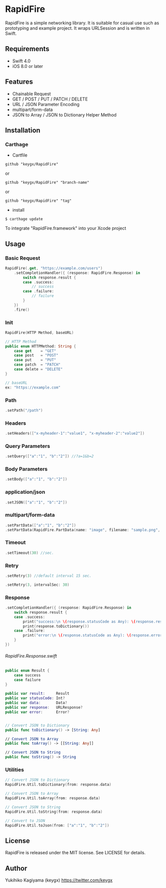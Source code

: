 # RapidFire

RapidFire is a simple networking library. It is suitable for casual use such as prototyping and example project.
It wraps URLSession and is written in Swift.

## Requirements
- Swift 4.0
- iOS 8.0 or later

## Features
- Chainable Request
- GET / POST / PUT / PATCH / DELETE
- URL / JSON Parameter Encoding
- multipart/form-data
- JSON to Array / JSON to Dictionary Helper Method


## Installation

### Carthage

* Cartfile

```Cartfile
github "keygx/RapidFire"
```
or

```Cartfile
github "keygx/RapidFire" "branch-name"
```
or

```Cartfile
github "keygx/RapidFire" "tag"
```

* install

```
$ carthage update
```
To integrate "RapidFire.framework" into your Xcode project

## Usage

### Basic Request
```swift
RapidFire(.get, "https://example.com/users")
	.setCompletionHandler({ (response: RapidFire.Response) in
		switch response.result {
		case .success:
            // success
        case .failure:
            // failure
        }
	})
	.fire()
```

### Init
```swift
RapidFire(HTTP Method, baseURL)
```

```swift
// HTTP Method
public enum HTTPMethod: String {
    case get    = "GET"
    case post   = "POST"
    case put    = "PUT"
    case patch  = "PATCH"
    case delete = "DELETE"
}
```
```swift
// baseURL
ex: "https://example.com"
```

### Path
```swift
.setPath("/path")
```

### Headers
```swift
.setHeaders(["x-myheader-1":"value1", "x-myheader-2":"value2"])
```

### Query Parameters
```swift
.setQuery(["a":"1", "b":"2"]) //?a=1&b=2
```

### Body Parameters
```swift
.setBody(["a":"1", "b":"2"])
```

### application/json
```swift
.setJSON(["a":"1", "b":"2"])
```

### multipart/form-data
```swift
.setPartData(["a":"1", "b":"2"])
.setPartData(RapidFire.PartData(name: "image", filename: "sample.png", value: imageData, mimeType: "image/png"))
```

### Timeout
```swift
.setTimeout(30) //sec.
```

### Retry
```swift
.setRetry(3) //default interval 15 sec.

.setRetry(3, intervalSec: 30)
```

### Response
```swift
.setCompletionHandler({ (response: RapidFire.Response) in
    switch response.result {
    case .success:
        print("success:\n \(response.statusCode as Any): \(response.response as Any)")
        print(response.toDictionary())
    case .failure:
        print("error:\n \(response.statusCode as Any): \(response.error as Any)")
    }
})
```

###### RapidFire.Response.swift
```swift
public enum Result {
    case success
    case failure
}
    
public var result:     Result
public var statusCode: Int?
public var data:       Data?
public var response:   URLResponse?
public var error:      Error?


// Convert JSON to Dictionary
public func toDictionary() -> [String: Any]

// Convert JSON to Array
public func toArray() -> [[String: Any]]

// Convert JSON to String
public func toString() -> String
```

### Utilities
```swift
// Convert JSON to Dictionary
RapidFire.Util.toDictionary(from: response.data)

// Convert JSON to Array
RapidFire.Util.toArray(from: response.data)

// Convert JSON to String
RapidFire.Util.toString(from: response.data)

// Convert to JSON
RapidFire.Util.toJson(from: ["a":"1", "b":"2"])
```


## License

RapidFire is released under the MIT license. See LICENSE for details.

## Author

Yukihiko Kagiyama (keygx) <https://twitter.com/keygx>
